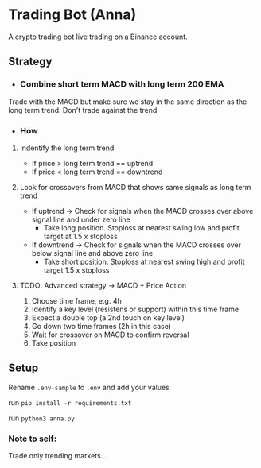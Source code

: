 # Trading Bot (Anna)

A crypto trading bot live trading on a Binance account.

## Strategy

- ### Combine short term MACD with long term 200 EMA

Trade with the MACD but make sure we stay in the same direction as the long term trend. Don't trade against the trend

- ### How

1. Indentify the long term trend
   - If price > long term trend == uptrend
   - If price < long term trend == downtrend
2. Look for crossovers from MACD that shows same signals as long term trend

   - If uptrend -> Check for signals when the MACD crosses over above signal line and under zero line
     - Take long position. Stoploss at nearest swing low and profit target at 1.5 x stoploss
   - If downtrend -> Check for signals when the MACD crosses over below signal line and above zero line
     - Take short position. Stoploss at nearest swing high and profit target 1.5 x stoploss

3. TODO: Advanced strategy -> MACD + Price Action
   1. Choose time frame, e.g. 4h
   2. Identify a key level (resistens or support) within this time frame
   3. Expect a double top (a 2nd touch on key level)
   4. Go down two time frames (2h in this case)
   5. Wait for crossover on MACD to confirm reversal
   6. Take position

## Setup

Rename `.env-sample` to `.env` and add your values

run `pip install -r requirements.txt`

run `python3 anna.py`

### Note to self:

Trade only trending markets...

